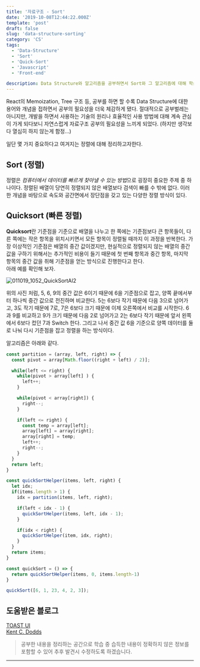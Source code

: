 ```yaml
---
title: '자료구조 - Sort'
date: '2019-10-08T12:44:22.000Z'
template: 'post'
draft: false
slug: 'data-structure-sorting'
category: 'CS'
tags:
  - 'Data-Structure'
  - 'Sort'
  - 'Quick-Sort'
  - 'Javascript'
  - 'Front-end'

description: Data Structure와 알고리즘을 공부하면서 Sort와 그 알고리즘에 대해 학습한 내용을 정리하고자한다.
---
```

React의 Memoization, Tree 구조 등, 공부를 하면 할 수록 Data Structure에 대한 용어와 개념을 접하면서 공부의 필요성을 더욱 체감하게 됐다. 절대적으로 공부벌레는 아니지만, 개발을 하면서 사용하는 기술의 원리나 효율적인 사용 방법에 대해 계속 관심이 가게 되다보니 자연스럽게 자료구조 공부의 필요성을 느끼게 되었다. (하지만 생각보다 열심히 하지 않는게 함정...)  

일단 몇 가지 중요하다고 여겨지는 정렬에 대해 정리하고자한다.

## Sort (정렬)
정렬은 *컴퓨터에서 데이터를 빠르게 찾아낼 수 있는 방법*으로 굉장히 중요한 주제 중 하나이다. 정렬된 배열이 당연히 정렬되지 않은 배열보다 검색이 빠를 수 밖에 없다. 이러한 개념을 바탕으로 속도와 공간면에서 장단점을 갖고 있는 다양한 정렬 방식이 있다.

## Quicksort (빠른 정렬)

**Quicksort**란 기준점을 기준으로 배열을 나누고 한 쪽에는 기준점보다 큰 항목들이, 다른 쪽에는 작은 항목을 위치시키면서 모든 항목이 정렬될 때까지 이 과정을 반복한다. 가장 이상적인 기준점은 배열의 중간 값이겠지만, 현실적으로 정렬되지 않는 배열의 중간 값을 구하기 위해서는 추가적인 비용이 들기 때문에 첫 번째 항목과 중간 항목, 마지막 항목의 중간 값을 취해 기준점을 얻는 방식으로 진행한다고 한다.  
아래 예를 확인해 보자.

![011019_1052_QuickSortAl2](https://user-images.githubusercontent.com/37759759/66368185-3a2de100-e9d2-11e9-937c-e4137c48684a.png)

위의 사진 처럼, 5, 6, 9의 중간 값은 6이기 때문에 6을 기준점으로 잡고, 양쪽 끝에서부터 하나씩 중간 값으로 전진하며 비교한다. 5는 6보다 작기 때문에 다음 3으로 넘어가고, 3도 작기 때문에 7로, 7은 6보다 크기 때문에 이제 오른쪽에서 비교를 시작한다. 6과 9를 비교하고 9가 크기 때문에 다음 2로 넘어가고 2는 6보다 작기 때문에 앞서 왼쪽에서 6보다 컸던 7과 Switch 한다. 그리고 나서 중간 값 6을 기준으로 양쪽 데이터를 둘로 나눠 다시 기준점을 잡고 정렬을 하는 방식이다.

알고리즘은 아래와 같다.

```javascript
const partition = (array, left, right) => {
  const pivot = array[Math.floor((right + left) / 2)];

  while(left <= right) {
    while(pivot > array[left] ) {
      left++;
    }

    while(pivot < array[right]) {
      right--;
    }

    if(left <= right) {
      const temp = array[left];
      array[left] = array[right];
      array[right] = temp;
      left++;
      right--;
    }
  }
  return left;
}

const quickSortHelper(items, left, right) {
  let idx;
  if(items.length > 1) {
    idx = partition(items, left, right);

    if(left < idx - 1) {
      quickSortHelper(items, left, idx - 1);
    }

    if(idx < right) {
      quickSortHelper(item, idx, right);
    }
  }
  return items;
}

const quickSort = () => {
  return quickSortHelper(items, 0, items.length-1)
}

quickSort([6, 1, 23, 4, 2, 3]);
```


## 도움받은 블로그

[TOAST UI](https://ui.toast.com/weekly-pick/ko_20190731/)  
[Kent C. Dodds](https://kentcdodds.com/blog/usememo-and-usecallback)  

> 공부한 내용을 정리하는 공간으로 학습 중 습득한 내용이 정확하지 않은 정보를 포함할 수 있어 추후 발견시 수정하도록 하겠습니다.

---
